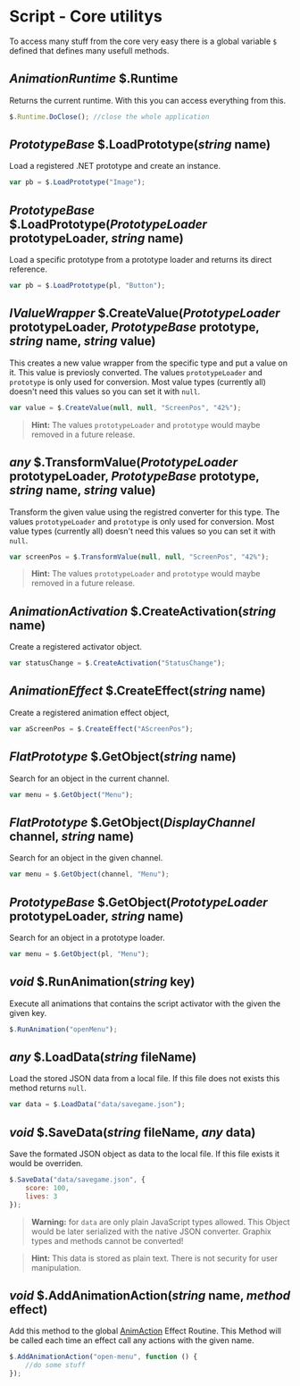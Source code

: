 # Script - Core utilitys

To access many stuff from the core very easy there is a global variable `$` defined that defines many
usefull methods.

## _AnimationRuntime_ $.Runtime

Returns the current runtime. With this you can access everything from this.

```js
$.Runtime.DoClose(); //close the whole application
```

## _PrototypeBase_ $.LoadPrototype(_string_ name)

Load a registered .NET prototype and create an instance.

```js
var pb = $.LoadPrototype("Image");
```

## _PrototypeBase_ $.LoadPrototype(_PrototypeLoader_ prototypeLoader, _string_ name)

Load a specific prototype from a prototype loader and returns its direct reference.

```js
var pb = $.LoadPrototype(pl, "Button");
```

## _IValueWrapper_ $.CreateValue(_PrototypeLoader_ prototypeLoader, _PrototypeBase_ prototype, _string_ name, _string_ value)

This creates a new value wrapper from the specific type and put a value on it. This value is previosly converted.
The values `prototypeLoader` and `prototype` is only used for conversion. Most value types (currently all)
doesn't need this values so you can set it with `null`.

```js
var value = $.CreateValue(null, null, "ScreenPos", "42%");
```

> **Hint:** The values `prototypeLoader` and `prototype` would maybe removed in a future release.

## _any_ $.TransformValue(_PrototypeLoader_ prototypeLoader, _PrototypeBase_ prototype, _string_ name, _string_ value)

Transform the given value using the registred converter for this type. The values `prototypeLoader` and `prototype` is only used for conversion. Most value types (currently all)
doesn't need this values so you can set it with `null`.

```js
var screenPos = $.TransformValue(null, null, "ScreenPos", "42%");
```

> **Hint:** The values `prototypeLoader` and `prototype` would maybe removed in a future release.

## _AnimationActivation_ $.CreateActivation(_string_ name)

Create a registered activator object.

```js
var statusChange = $.CreateActivation("StatusChange");
```

## _AnimationEffect_ $.CreateEffect(_string_ name)

Create a registered animation effect object,

```js
var aScreenPos = $.CreateEffect("AScreenPos");
```

## _FlatPrototype_ $.GetObject(_string_ name)

Search for an object in the current channel.

```js
var menu = $.GetObject("Menu");
```

## _FlatPrototype_ $.GetObject(_DisplayChannel_ channel, _string_ name)

Search for an object in the given channel.

```js
var menu = $.GetObject(channel, "Menu");
```

## _PrototypeBase_ $.GetObject(_PrototypeLoader_ prototypeLoader, _string_ name)

Search for an object in a prototype loader.

```js
var menu = $.GetObject(pl, "Menu");
```

## _void_ $.RunAnimation(_string_ key)

Execute all animations that contains the script activator with the given the given key.

```js
$.RunAnimation("openMenu");
```

## _any_ $.LoadData(_string_ fileName)

Load the stored JSON data from a local file. If this file does not exists this method returns `null`.

```js
var data = $.LoadData("data/savegame.json");
```

## _void_ $.SaveData(_string_ fileName, _any_ data)

Save the formated JSON object as data to the local file. If this file exists it would be overriden.

```js
$.SaveData("data/savegame.json", {
    score: 100,
    lives: 3
});
```

> **Warning:** for `data` are only plain JavaScript types allowed. This Object would be later serialized with the
native JSON converter. Graphix types and methods cannot be converted!

> **Hint:** This data is stored as plain text. There is not security for user manipulation.

## _void_ $.AddAnimationAction(_string_ name, _method_ effect)

Add this method to the global [AnimAction](../../Graphix/Physic/AnimationEffect.cs) Effect Routine.
This Method will be called each time an effect call any actions with the given name.

```js
$.AddAnimationAction("open-menu", function () {
    //do some stuff
});
```


